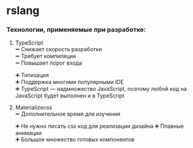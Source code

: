 # rslang
### Технологии, применяемые при разработке:
1. TypeScript  
    :heavy_minus_sign: Снижает скорость разработки  
    :heavy_minus_sign: Требует компиляции  
    :heavy_minus_sign: Повышает порог входа  
    
    :heavy_plus_sign: Типизация  
    :heavy_plus_sign: Поддержка многими популярными IDE  
    :heavy_plus_sign: TypeScript — надмножество JavaScript, поэтому любой код на JavaScript будет выполнен и в TypeScript  
    
2. Materializecss  
    :heavy_minus_sign: Дополнительное время для изучения
    
    :heavy_plus_sign: Не нужно писать css код для реализации дизайна
    :heavy_plus_sign: Плавные анимации  
    :heavy_plus_sign: Большое множество готовых компонентов  
